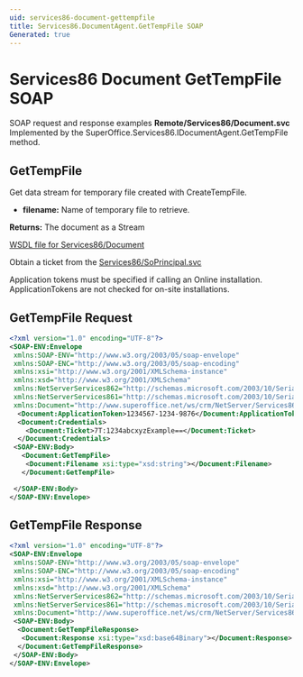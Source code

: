 ```yaml
---
uid: services86-document-gettempfile
title: Services86.DocumentAgent.GetTempFile SOAP
Generated: true
---
```


# Services86 Document GetTempFile SOAP

SOAP request and response examples **Remote/Services86/Document.svc**
Implemented by the <see cref="M:SuperOffice.Services86.IDocumentAgent.GetTempFile">SuperOffice.Services86.IDocumentAgent.GetTempFile</see> method.

## GetTempFile

Get data stream for temporary file created with CreateTempFile.

* **filename:** Name of temporary file to retrieve.

**Returns:** The document as a Stream


[WSDL file for Services86/Document](../Services86-Document.md)

Obtain a ticket from the [Services86/SoPrincipal.svc](../SoPrincipal/SoPrincipal.md)

Application tokens must be specified if calling an Online installation. ApplicationTokens are not checked for on-site installations.

## GetTempFile Request

```xml
<?xml version="1.0" encoding="UTF-8"?>
<SOAP-ENV:Envelope
 xmlns:SOAP-ENV="http://www.w3.org/2003/05/soap-envelope"
 xmlns:SOAP-ENC="http://www.w3.org/2003/05/soap-encoding"
 xmlns:xsi="http://www.w3.org/2001/XMLSchema-instance"
 xmlns:xsd="http://www.w3.org/2001/XMLSchema"
 xmlns:NetServerServices862="http://schemas.microsoft.com/2003/10/Serialization/Arrays"
 xmlns:NetServerServices861="http://schemas.microsoft.com/2003/10/Serialization/"
 xmlns:Document="http://www.superoffice.net/ws/crm/NetServer/Services86">
  <Document:ApplicationToken>1234567-1234-9876</Document:ApplicationToken>
  <Document:Credentials>
    <Document:Ticket>7T:1234abcxyzExample==</Document:Ticket>
  </Document:Credentials>
 <SOAP-ENV:Body>
   <Document:GetTempFile>
    <Document:Filename xsi:type="xsd:string"></Document:Filename>
   </Document:GetTempFile>

 </SOAP-ENV:Body>
</SOAP-ENV:Envelope>

```


## GetTempFile Response

```xml
<?xml version="1.0" encoding="UTF-8"?>
<SOAP-ENV:Envelope
 xmlns:SOAP-ENV="http://www.w3.org/2003/05/soap-envelope"
 xmlns:SOAP-ENC="http://www.w3.org/2003/05/soap-encoding"
 xmlns:xsi="http://www.w3.org/2001/XMLSchema-instance"
 xmlns:xsd="http://www.w3.org/2001/XMLSchema"
 xmlns:NetServerServices862="http://schemas.microsoft.com/2003/10/Serialization/Arrays"
 xmlns:NetServerServices861="http://schemas.microsoft.com/2003/10/Serialization/"
 xmlns:Document="http://www.superoffice.net/ws/crm/NetServer/Services86">
 <SOAP-ENV:Body>
  <Document:GetTempFileResponse>
   <Document:Response xsi:type="xsd:base64Binary"></Document:Response>
  </Document:GetTempFileResponse>
 </SOAP-ENV:Body>
</SOAP-ENV:Envelope>

```

